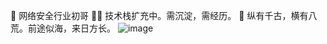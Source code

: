 🔭 网络安全行业初哥
🤹‍♂️ 技术栈扩充中。需沉淀，需经历。
🌱 纵有千古，横有八荒。前途似海，来日方长。
![image](https://user-images.githubusercontent.com/50167548/192682758-c041ae05-d467-463f-81f8-225fc9aac10a.png)
